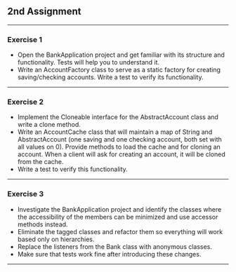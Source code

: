 

## 2nd Assignment

---
### Exercise 1

 - Open the BankApplication project and get familiar
with its structure and functionality. Tests will help
you to understand it.
-  Write an AccountFactory class to serve as a static
factory for creating saving/checking accounts. Write a
test to verify its functionality.
---

### Exercise 2

- Implement the Cloneable interface for the
AbstractAccount class and write a clone method.
- Write an AccountCache class that will maintain a map of
String and AbstractAccount (one saving and one
checking account, both set with all values on 0). Provide
methods to load the cache and for cloning an account.
When a client will ask for creating an account, it will be
cloned from the cache.
- Write a test to verify this functionality.

---
### Exercise 3

- Investigate the BankApplication project and identify the
classes where the accessibility of the members can be
minimized and use accessor methods instead.
- Eliminate the tagged classes and refactor them so
everything will work based only on hierarchies.
- Replace the listeners from the Bank class with
anonymous classes.
- Make sure that tests work fine after introducing these
changes.
---